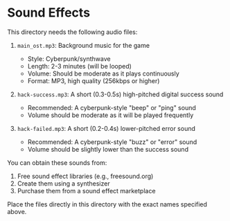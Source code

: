 # Sound Effects

This directory needs the following audio files:

1. `main_ost.mp3`: Background music for the game
   - Style: Cyberpunk/synthwave
   - Length: 2-3 minutes (will be looped)
   - Volume: Should be moderate as it plays continuously
   - Format: MP3, high quality (256kbps or higher)

2. `hack-success.mp3`: A short (0.3-0.5s) high-pitched digital success sound
   - Recommended: A cyberpunk-style "beep" or "ping" sound
   - Volume should be moderate as it will be played frequently

3. `hack-failed.mp3`: A short (0.2-0.4s) lower-pitched error sound
   - Recommended: A cyberpunk-style "buzz" or "error" sound
   - Volume should be slightly lower than the success sound

You can obtain these sounds from:
1. Free sound effect libraries (e.g., freesound.org)
2. Create them using a synthesizer
3. Purchase them from a sound effect marketplace

Place the files directly in this directory with the exact names specified above. 
